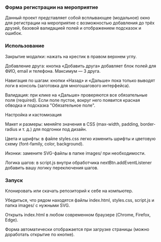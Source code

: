 ### Форма регистрации на мероприятие

Данный проект представляет собой всплывающее (модальное) окно для регистрации на мероприятие с возможностью добавления до трёх друзей, базовой валидацией полей и отображением подсказок и ошибок.

### Использование

Закрытие модалки: нажать на крестик в правом верхнем углу.

Добавление друга: кнопка «Добавить друга» добавляет блок полей для ФИО, email и телефона. Максимум — 3 друга.

Навигация по шагам: кнопки «Назад» и «Дальше» пока только выводят логи в консоль (заготовка для многошагового интерфейса).

Валидация: при клике на «Дальше» проверяются все обязательные поля (required). Если поле пустое, вокруг него появится красная обводка и подсказка "Обязательное поле".

Настройка и кастомизация

Макет и размеры: меняйте значения в CSS (max-width, padding, border-radius и т. д.) для подгонки под дизайн.

Цвета и шрифты: в файле styles.css легко изменить шрифты и цветовую схему (font-family, color, background).

Иконки: замените SVG-файлы в папке images/ при необходимости.

Логика шагов: в script.js внутри обработчика nextBtn.addEventListener добавить вашу логику переключения шагов.

### Запуск

Клонировать или скачать репозиторий к себе на компьютер.

Убедиться, что рядом находятся файлы index.html, styles.css, script.js и папка images/ с нужными SVG.

Открыть index.html в любом современном браузере (Chrome, Firefox, Edge).

Форма автоматически отображается при загрузке страницы (можно доработать открытие по кнопке).
